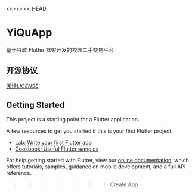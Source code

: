 <<<<<<< HEAD
# YiQuApp

基于谷歌 Flutter 框架开发的校园二手交易平台

## 开源协议

[阅读*LICENSE*](https://github.com/Monoscript/YiQuApp/edit/developing/LICENSE)

## Getting Started

This project is a starting point for a Flutter application.

A few resources to get you started if this is your first Flutter project:

- [Lab: Write your first Flutter app](https://flutter.dev/docs/get-started/codelab)
- [Cookbook: Useful Flutter samples](https://flutter.dev/docs/cookbook)

For help getting started with Flutter, view our 
[online documentation](https://flutter.dev/docs), which offers tutorials, 
samples, guidance on mobile development, and a full API reference.
>>>>>>> Create App
